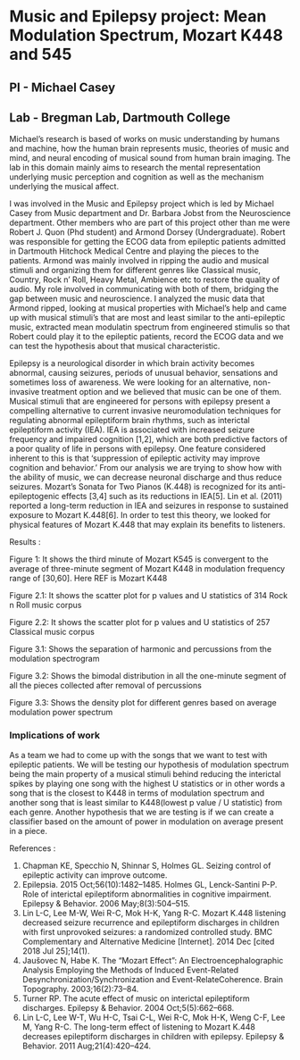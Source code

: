 # Music and Epilepsy project: Mean Modulation Spectrum, Mozart K448 and 545
## PI - Michael Casey
## Lab - Bregman Lab, Dartmouth College


Michael’s research is based of works on music understanding by humans and machine, how the human brain represents music, theories of music and mind, and neural encoding of musical sound from human brain imaging. The lab in this domain mainly aims to research the mental representation underlying music perception and cognition as well as the mechanism underlying the musical affect. 

I was involved in the Music and Epilepsy project which is led by Michael Casey from Music department and Dr. Barbara Jobst from the Neuroscience department. Other members who are part of this project other than me were Robert J. Quon (Phd student) and Armond Dorsey (Undergraduate). Robert was responsible for getting the ECOG data from epileptic patients admitted in Dartmouth Hitchock Medical Centre and playing the pieces to the patients. Armond was mainly involved in ripping the audio and musical stimuli and organizing them for different genres like Classical music, Country, Rock n’ Roll, Heavy Metal, Ambience etc to restore the quality of audio. My role involved in communicating with both of them, bridging the gap between music and neuroscience. I analyzed the music data that Armond ripped, looking at musical properties with Michael’s help and came up with musical stimuli’s that are most and least similar to the anti-epileptic music, extracted mean modulatin spectrum from engineered stimulis so that Robert could play it to the epileptic patients, record the ECOG data and we can test the hypothesis about that musical characteristic.


Epilepsy is a neurological disorder in which brain activity becomes abnormal, causing seizures, periods of unusual behavior, sensations and sometimes loss of awareness. We were looking for an alternative, non-invasive treatment option and we believed that music can be one of them.
Musical stimuli that are engineered for persons with epilepsy present a compelling alternative to current invasive neuromodulation techniques for regulating abnormal epileptiform brain rhythms, such as interictal epileptiform activity (IEA). IEA is associated with increased seizure frequency and impaired cognition [1,2], which are both predictive factors of a poor quality of life in persons with epilepsy.  One feature considered inherent to this is that ‘suppression of epileptic activity may improve cognition and behavior.’ From our analysis we are trying to show how with the ability of music, we can decrease neuronal discharge and thus reduce seizures. 
Mozart’s Sonata for Two Pianos (K.448) is recognized for its anti-epileptogenic effects [3,4] such as its reductions in IEA[5]. Lin et al. (2011) reported a long-term reduction in IEA and seizures in response to sustained exposure to Mozart K.448[6]. In order to test this theory, we looked for physical features of Mozart K.448 that may explain its benefits to listeners.

Results :

Figure 1: It shows the third minute of Mozart K545 is convergent to the average of three-minute segment of Mozart K448 in modulation frequency range of [30,60]. Here REF is Mozart K448


Figure 2.1: It shows the scatter plot for p values and U statistics of 314 Rock n Roll music corpus

Figure 2.2: It shows the scatter plot for p values and U statistics of
257 Classical music corpus

Figure 3.1: Shows the separation of harmonic and percussions from the modulation spectrogram 

Figure 3.2: Shows the bimodal distribution in all the one-minute segment of all the pieces collected after removal of percussions

Figure 3.3: Shows the density plot for different genres based on average modulation power spectrum

### Implications of work 
As a team we had to come up with the songs that we want to test with epileptic patients. We will be testing our hypothesis of modulation spectrum being the main property of a musical stimuli behind reducing the interictal spikes by playing one song with the highest U statistics or in other words a song that is the closest to K448 in terms of modulation spectrum and another song that is least similar to K448(lowest p value / U statistic) from each genre. Another hypothesis that we are testing is if we can create a classifier based on the amount of power in modulation on average present in a piece. 

References :
1.	Chapman KE, Specchio N, Shinnar S, Holmes GL. Seizing control of epileptic activity can improve outcome.
2.	Epilepsia. 2015 Oct;56(10):1482–1485. Holmes GL, Lenck-Santini P-P. Role of interictal epileptiform abnormalities in cognitive impairment. Epilepsy & Behavior. 2006 May;8(3):504–515.
3.	Lin L-C, Lee M-W, Wei R-C, Mok H-K, Yang R-C. Mozart K.448 listening decreased seizure recurrence and epileptiform discharges in children with first unprovoked seizures: a randomized controlled study. BMC Complementary and Alternative Medicine [Internet]. 2014 Dec [cited 2018 Jul 25];14(1).
4.	Jaušovec N, Habe K. The “Mozart Effect”: An Electroencephalographic Analysis Employing the Methods of Induced Event-Related Desynchronization/Synchronization and Event-RelateCoherence. Brain Topography. 2003;16(2):73–84.
5.	Turner RP. The acute effect of music on interictal epileptiform discharges. Epilepsy & Behavior. 2004 Oct;5(5):662–668.
6.	Lin L-C, Lee W-T, Wu H-C, Tsai C-L, Wei R-C, Mok H-K, Weng C-F, Lee M, Yang R-C. The long-term effect of listening to Mozart K.448 decreases epileptiform discharges in children with epilepsy. Epilepsy & Behavior. 2011 Aug;21(4):420–424.

